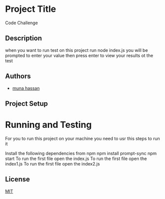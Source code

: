 
# Project Title

Code Challenge


## Description
when you want to run test on this project run node index.js you will be prompted to enter your value then press enter to view your results ot the test


## Authors

- [muna hassan](https://github.com/MUNAH10/code-challege)


##  Project Setup

# Running and Testing

For you to run this project on your machine you need to usr this steps to run it 

Install the following dependencies from npm
   npm install prompt-sync
   npm start 
   To run the first file open the index.js
   To run the first file open the index1.js 
   To run the first file open the index2.js 

## License

[MIT](https://choosealicense.com/licenses/mit/)

